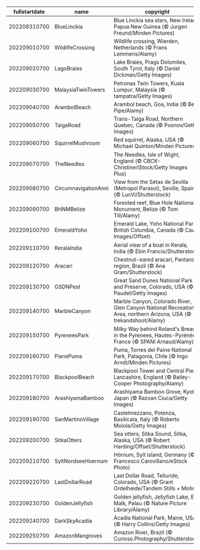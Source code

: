 |fullstartdate|name|copyright|title|image|
|--|--|--|--|--|
202208310700|BlueLinckia|Blue Linckia sea stars, New Ireland, Papua New Guinea (© Jurgen Freund/Minden Pictures)|Info|![](/en-AU/2022/09/202208310700BlueLinckia.jpg)|
202209010700|WildlifeCrossing|Wildlife crossing, Wierden, Netherlands (© Frans Lemmens/Alamy)|Info|![](/en-AU/2022/09/202209010700WildlifeCrossing.jpg)|
202209020700|LagoBraies|Lake Braies, Prags Dolomites, South Tyrol, Italy  (© Daniel Dickman/Getty Images)|Info|![](/en-AU/2022/09/202209020700LagoBraies.jpg)|
202209030700|MalaysiaTwinTowers|Petronas Twin Towers, Kuala Lumpur, Malaysia (© tampatra/Getty Images)|Info|![](/en-AU/2022/09/202209030700MalaysiaTwinTowers.jpg)|
202209040700|ArambolBeach|Arambol beach, Goa, India (© Ben Pipe/Alamy)|Info|![](/en-AU/2022/09/202209040700ArambolBeach.jpg)|
202209050700|TaigaRoad|Trans-Taiga Road, Northern Quebec, Canada (© Posnov/Getty Images)|Info|![](/en-AU/2022/09/202209050700TaigaRoad.jpg)|
202209060700|SquirrelMushroom|Red squirrel, Alaska, USA (© Michael Quinton/Minden Pictures)|Info|![](/en-AU/2022/09/202209060700SquirrelMushroom.jpg)|
202209070700|TheNeedles|The Needles, Isle of Wight, England (© CBCK-Christine/iStock/Getty Images Plus)|Info|![](/en-AU/2022/09/202209070700TheNeedles.jpg)|
202209080700|CircumnavigationAnni|View from the Setas de Sevilla (Metropol Parasol), Seville, Spain (© LucVi/Shutterstock)|Info|![](/en-AU/2022/09/202209080700CircumnavigationAnni.jpg)|
202209090700|BHNMBelize|Forested reef, Blue Hole National Monument, Belize (© Tom Till/Alamy)|Info|![](/en-AU/2022/09/202209090700BHNMBelize.jpg)|
202209100700|EmeraldYoho|Emerald Lake, Yoho National Park, British Columbia, Canada (© Cavan Images/Offset)|Info|![](/en-AU/2022/09/202209100700EmeraldYoho.jpg)|
202209110700|KeralaIndia|Aerial view of a boat in Kerala, India (© Ebin Francis/Shutterstock)|Info|![](/en-AU/2022/09/202209110700KeralaIndia.jpg)|
202209120700|Aracari|Chestnut-eared aracari, Pantanal region, Brazil (© Ana Gram/Shutterstock)|Info|![](/en-AU/2022/09/202209120700Aracari.jpg)|
202209130700|GSDNPest|Great Sand Dunes National Park and Preserve, Colorado, USA (© Y Paudel/Getty Images)|Info|![](/en-AU/2022/09/202209130700GSDNPest.jpg)|
202209140700|MarbleCanyon|Marble Canyon, Colorado River, Glen Canyon National Recreation Area, northern Arizona, USA (© trekandshoot/Alamy)|Info|![](/en-AU/2022/09/202209140700MarbleCanyon.jpg)|
202209150700|PyreneesPark|Milky Way behind Roland's Breach in the Pyrenees, Hautes-Pyrénées, France (© SPANI Arnaud/Alamy)|Info|![](/en-AU/2022/09/202209150700PyreneesPark.jpg)|
202209160700|PianePuma|Puma, Torres del Paine National Park, Patagonia, Chile (© Ingo Arndt/Minden Pictures)|Info|![](/en-AU/2022/09/202209160700PianePuma.jpg)|
202209170700|BlackpoolBeach|Blackpool Tower and Central Pier, Lancashire, England (© Bailey-Cooper Photography/Alamy)|Info|![](/en-AU/2022/09/202209170700BlackpoolBeach.jpg)|
202209180700|ArashiyamaBamboo|Arashiyama Bamboo Grove, Kyoto, Japan (© Razvan Ciuca/Getty Images)|Info|![](/en-AU/2022/09/202209180700ArashiyamaBamboo.jpg)|
202209190700|SanMartinoVillage|Castelmezzano, Potenza, Basilicata, Italy (© Roberto Moiola/Getty Images)|Info|![](/en-AU/2022/09/202209190700SanMartinoVillage.jpg)|
202209200700|SitkaOtters|Sea otters, Sitka Sound, Sitka, Alaska, USA (© Robert Harding/Offset/Shutterstock)|Info|![](/en-AU/2022/09/202209200700SitkaOtters.jpg)|
202209210700|SyltNordseeHoernum|Hörnum, Sylt island, Germany (© Francesco Carovillano/eStock Photo)|Info|![](/en-AU/2022/09/202209210700SyltNordseeHoernum.jpg)|
202209220700|LastDollarRoad|Last Dollar Road, Telluride, Colorado, USA  (© Grant Ordelheide/Tandem Stills + Motion)|Info|![](/en-AU/2022/09/202209220700LastDollarRoad.jpg)|
202209230700|GoldenJellyfish|Golden jellyfish, Jellyfish Lake, Eil Malk, Palau (© Nature Picture Library/Alamy)|Info|![](/en-AU/2022/09/202209230700GoldenJellyfish.jpg)|
202209240700|DarkSkyAcadia|Acadia National Park, Maine, USA (© Harry Collins/Getty Images)|Info|![](/en-AU/2022/09/202209240700DarkSkyAcadia.jpg)|
202209250700|AmazonMangroves|Amazon River, Brazil (© Curioso.Photography/Shutterstock)|Info|![](/en-AU/2022/09/202209250700AmazonMangroves.jpg)|

